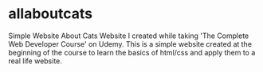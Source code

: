 # allaboutcats
Simple Website About Cats
Website I created while taking 'The Complete Web Developer Course' on Udemy.
This is a simple website created at the beginning of the course to learn the basics of html/css and apply them to a real life website. 
